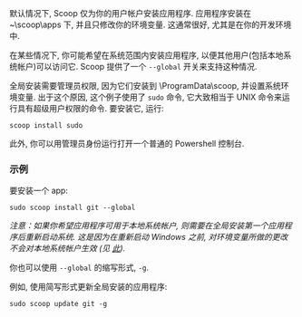 默认情况下, Scoop 仅为你的用户帐户安装应用程序. 应用程序安装在 ~\scoop\apps 下, 并且只修改你的环境变量. 这通常很好, 尤其是在你的开发环境中.

在某些情况下, 你可能希望在系统范围内安装应用程序, 以便其他用户(包括本地系统帐户)可以访问它. Scoop 提供了一个 `--global` 开关来支持这种情况.

全局安装需要管理员权限, 因为它们安装到 \ProgramData\scoop, 并设置系统环境变量. 出于这个原因, 这个例子使用了 `sudo` 命令, 它大致相当于 UNIX 命令来运行具有超级用户权限的命令. 要安装它, 运行:

```command line
scoop install sudo
```

此外, 你可以用管理员身份运行打开一个普通的 Powershell 控制台.

### 示例

要安装一个 app:

```command line
sudo scoop install git --global
```

*注意：如果你希望应用程序可用于本地系统帐户, 则需要在全局安装第一个应用程序后重新启动系统. 这是因为在重新启动 Windows 之前, 对环境变量所做的更改不会对本地系统帐户生效 (见 [此](http://support.microsoft.com/kb/821761)).*

你也可以使用 `--global` 的缩写形式, `-g`.

例如, 使用简写形式更新全局安装的应用程序:

```command line
sudo scoop update git -g
```
